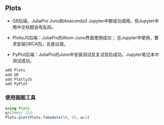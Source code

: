 ## Plots

- GR后端，JuliaPro Juno和Anaconda3 Jupyter中都成功调用。但Jupyter中用中文标题会有乱码。

- PlotlyJS后端：JuliaPro的Atom-Juno界面使用成功； 在Jupyter中使用，要求安装ORCA包，总是出错。

- PyPlot后端：JuliaPro的Juno中安装测试反复试验后成功。Jupyter笔记本中测试成功。

```julia
add Plots
add GR
add PlotlyJS
add PyPlot
```

### 使用画图工具

```julia
using Plots
gr()##gr 后台
Plots.plot(Plots.fakedata(50, 5), w=3)
```
